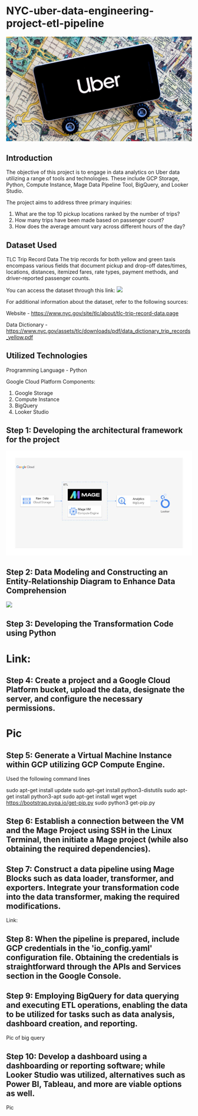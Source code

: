 # NYC-uber-data-engineering-project-etl-pipeline

![uber_logo_linkedin_post](https://github.com/enochiankim/NYC-uber-data-engineering-project-etl-pipeline/blob/main/uber-logo-map.jpeg)

## Introduction

The objective of this project is to engage in data analytics on Uber data utilizing a range of tools and technologies. These include GCP Storage, Python, Compute Instance, Mage Data Pipeline Tool, BigQuery, and Looker Studio.

The project aims to address three primary inquiries:

1. What are the top 10 pickup locations ranked by the number of trips?
2. How many trips have been made based on passenger count?
3. How does the average amount vary across different hours of the day?

## Dataset Used

TLC Trip Record Data
The trip records for both yellow and green taxis encompass various fields that document pickup and drop-off dates/times, locations, distances, itemized fares, rate types, payment methods, and driver-reported passenger counts.

You can access the dataset through this link: <img src= https://github.com/enochiankim/NYC-uber-data-engineering-project-etl-pipeline/tree/main/uber_raw_data>

For additional information about the dataset, refer to the following sources:

Website - https://www.nyc.gov/site/tlc/about/tlc-trip-record-data.page

Data Dictionary - https://www.nyc.gov/assets/tlc/downloads/pdf/data_dictionary_trip_records_yellow.pdf


## Utilized Technologies
Programming Language - Python

Google Cloud Platform Components:

1. Google Storage
2. Compute Instance 
3. BigQuery
4. Looker Studio



## Step 1: Developing the architectural framework for the project
<img src="project_architecture.jpg">

## Step 2: Data Modeling and Constructing an Entity-Relationship Diagram to Enhance Data Comprehension

<img src="Uber_data_model.jpeg">

## Step 3: Developing the Transformation Code using Python

# Link:

## Step 4: Create a project and a Google Cloud Platform bucket, upload the data, designate the server, and configure the necessary permissions.

# Pic

## Step 5: Generate a Virtual Machine Instance within GCP utilizing GCP Compute Engine.

Used the following command lines

sudo apt-get install update
sudo apt-get install python3-distutils
sudo apt-get install python3-apt
sudo apt-get install wget
wget https://bootstrap.pypa.io/get-pip.py
sudo python3 get-pip.py

## Step 6: Establish a connection between the VM and the Mage Project using SSH in the Linux Terminal, then initiate a Mage project (while also obtaining the required dependencies).

## Step 7: Construct a data pipeline using Mage Blocks such as data loader, transformer, and exporters. Integrate your transformation code into the data transformer, making the required modifications.

Link:

## Step 8: When the pipeline is prepared, include GCP credentials in the 'io_config.yaml' configuration file. Obtaining the credentials is straightforward through the APIs and Services section in the Google Console.

## Step 9: Employing BigQuery for data querying and executing ETL operations, enabling the data to be utilized for tasks such as data analysis, dashboard creation, and reporting.

Pic of big query

## Step 10: Develop a dashboard using a dashboarding or reporting software; while Looker Studio was utilized, alternatives such as Power BI, Tableau, and more are viable options as well.

Pic



